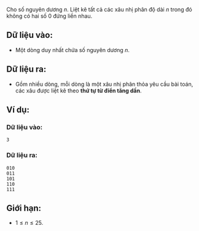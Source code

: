 Cho số nguyên dương $n$. Liệt kê tất cả các xâu nhị phân độ dài $n$ trong đó không có hai số $0$ đứng liền nhau.

## Dữ liệu vào:
- Một dòng duy nhất chứa số nguyên dương $n$.

## Dữ liệu ra:
- Gồm nhiều dòng, mỗi dòng là một xâu nhị phân thỏa yêu cầu bài toán, các xâu được liệt kê theo **thứ tự từ điển tăng dần**.

## Ví dụ:
### Dữ liệu vào:
```
3
```

### Dữ liệu ra:
```
010
011
101
110
111
```

## Giới hạn:
- $1 ≤ n ≤ 25$.